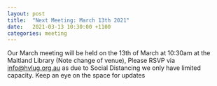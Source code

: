 ```yaml
---
layout: post
title:  "Next Meeting: March 13th 2021"
date:   2021-03-13 10:30:00 +1100
categories: meeting
---
```


Our March meeting will be held on the 13th of March at 10:30am at the Maitland Library (Note change of venue),
Please RSVP via [info@hvlug.org.au](mailto:info@gvlug.org.au) as due to Social Distancing we only have limited capacity.
Keep an eye on the space for updates